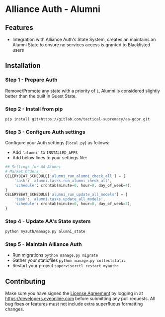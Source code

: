 # Alliance Auth - Alumni

## Features

- Integration with Alliance Auth's State System, creates an maintains an Alumni State to ensure no services access is granted to Blacklisted users

## Installation

### Step 1 - Prepare Auth
Remove/Promote any state with a priority of `1`, Alumni is considered slightly better than the built in Guest State.
### Step 2 - Install from pip
```bash
pip install git+https://gitlab.com/tactical-supremacy/aa-gdpr.git
```

### Step 3 - Configure Auth settings
Configure your Auth settings (`local.py`) as follows:

- Add `'alumni'` to `INSTALLED_APPS`
- Add below lines to your settings file:

```python
## Settings for AA-Alumni
# Market Orders
CELERYBEAT_SCHEDULE['alumni_run_alumni_check_all'] = {
    'task': 'alumni.tasks.run_alumni_check_all',
    'schedule': crontab(minute=0, hour=0, day_of_week=4),
}
CELERYBEAT_SCHEDULE['alumni_run_update_all_models'] = {
    'task': 'alumni.tasks.update_all_models',
    'schedule': crontab(minute=0, hour=0, day_of_week=3),
}
```

### Step 4 - Update AA's State system

```bash
python myauth/manage.py alumni_state
```

### Step 5 - Maintain Alliance Auth
- Run migrations `python manage.py migrate`
- Gather your staticfiles `python manage.py collectstatic`
- Restart your project `supervisorctl restart myauth:`

## Contributing
Make sure you have signed the [License Agreement](https://developers.eveonline.com/resource/license-agreement) by logging in at <https://developers.eveonline.com> before submitting any pull requests. All bug fixes or features must not include extra superfluous formatting changes.
